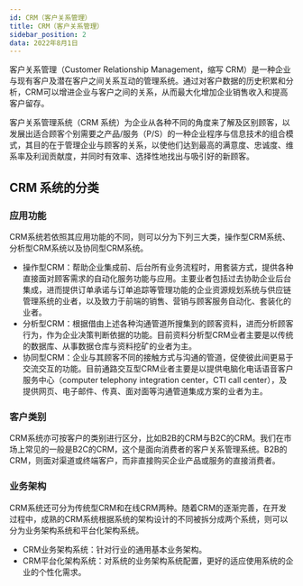 ```yaml
---
id: CRM（客户关系管理）
title: CRM（客户关系管理）
sidebar_position: 2
data: 2022年8月1日
---
```


客户关系管理（Customer Relationship Management，缩写 CRM）是一种企业与现有客户及潜在客户之间关系互动的管理系统。通过对客户数据的历史积累和分析，CRM可以增进企业与客户之间的关系，从而最大化增加企业销售收入和提高客户留存。

客户关系管理系统（CRM 系统）为企业从各种不同的角度来了解及区别顾客，以发展出适合顾客个别需要之产品/服务（P/S）的一种企业程序与信息技术的组合模式，其目的在于管理企业与顾客的关系，以使他们达到最高的满意度、忠诚度、维系率及利润贡献度，并同时有效率、选择性地找出与吸引好的新顾客。

## CRM 系统的分类

### 应用功能

CRM系统若依照其应用功能的不同，则可以分为下列三大类，操作型CRM系统、分析型CRM系统以及协同型CRM系统。

- 操作型CRM：帮助企业集成前、后台所有业务流程时，用套装方式，提供各种直接面对顾客需求的自动化服务功能与应用。主要业者包括过去协助企业后台集成，进而提供订单承诺与订单追踪等管理功能的企业资源规划系统与供应链管理系统的业者，以及致力于前端的销售、营销与顾客服务自动化、套装化的业者。
- 分析型CRM：根据借由上述各种沟通管道所搜集到的顾客资料，进而分析顾客行为，作为企业决策判断依据的功能。目前资料分析型CRM业者主要是以传统的数据库、从事数据仓库与资料挖矿的业者为主。
- 协同型CRM：企业与其顾客不同的接触方式与沟通的管道，促使彼此间更易于交流交互的功能。目前通路交互型CRM业者主要是以提供电脑化电话语音客户服务中心（computer telephony integration center，CTI call center），及提供网页、电子邮件、传真、面对面等沟通管道集成方案的业者为主。

### 客户类别

CRM系统亦可按客户的类别进行区分，比如B2B的CRM与B2C的CRM。我们在市场上常见的一般是B2C的CRM，这个是面向消费者的客户关系管理系统。B2B的CRM，则面对渠道或终端客户，而非直接购买企业产品或服务的直接消费者。

### 业务架构

CRM系统还可分为传统型CRM和在线CRM两种。随着CRM的逐渐完善，在开发过程中，成熟的CRM系统根据系统的架构设计的不同被拆分成两个系统，则可以分为业务架构系统和平台化架构系统。

- CRM业务架构系统：针对行业的通用基本业务架构。
- CRM平台化架构系统：对系统的业务架构系统配置，更好的适应使用系统的企业的个性化需求。

